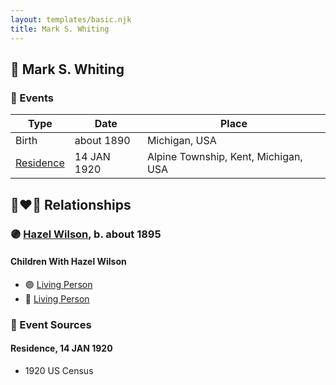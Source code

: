 ```yaml
---
layout: templates/basic.njk
title: Mark S. Whiting
---
```

## 🔵 Mark S. Whiting

### 📆 Events

Type | Date | Place
------ | ------ | ------
Birth | about 1890 | Michigan, USA
[Residence](#event-e568a4c5-2d4e-40ea-807c-56f4279faaf8) | 14 JAN 1920 | Alpine Township, Kent, Michigan, USA

## 👩‍❤️‍👨 Relationships

### 🟣 [Hazel Wilson](/people/2/23514264), b. about 1895

#### Children With Hazel Wilson
* 🟣 [Living Person](/people/2/25706609)
* 🔵 [Living Person](/people/1/18721885)
### 📰 Event Sources

#### <a id="event-e568a4c5-2d4e-40ea-807c-56f4279faaf8"></a> Residence, 14 JAN 1920
* 1920 US Census
